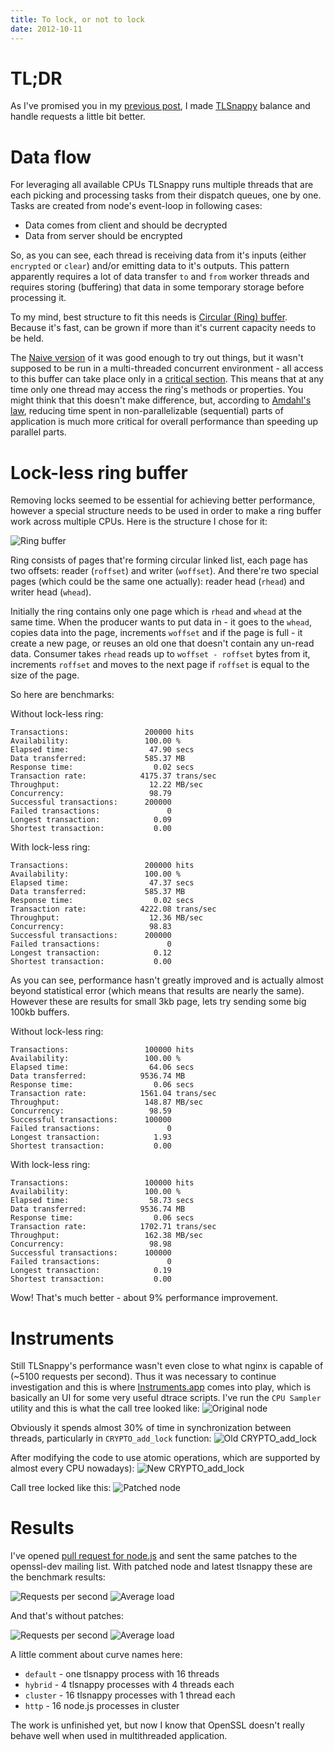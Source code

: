 ```yaml
---
title: To lock, or not to lock
date: 2012-10-11
---
```


TL;DR
=====

As I've promised you in my [previous post][0], I made [TLSnappy][9] balance and
handle requests a little bit better.

Data flow
=========

For leveraging all available CPUs TLSnappy runs multiple threads that are each
picking and processing tasks from their dispatch queues, one by one. Tasks are
created from node's event-loop in following cases:

* Data comes from client and should be decrypted
* Data from server should be encrypted

So, as you can see, each thread is receiving data from it's inputs (either
`encrypted` or `clear`) and/or emitting data to it's outputs. This pattern
apparently requires a lot of data transfer `to` and `from` worker threads and
requires storing (buffering) that data in some temporary storage before
processing it.

To my mind, best structure to fit this needs is [Circular (Ring) buffer][5].
Because it's fast, can be grown if more than it's current capacity needs to be
held.

The [Naive version][4] of it was good enough to try out things, but it wasn't
supposed to be run in a multi-threaded concurrent environment - all access to
this buffer can take place only in a [critical section][7]. This means that at
any time only one thread may access the ring's methods or properties. You might
think that this doesn't make difference, but, according to [Amdahl's law][8],
reducing time spent in non-parallelizable (sequential) parts of application is
much more critical for overall performance than speeding up parallel parts.

Lock-less ring buffer
=====================

Removing locks seemed to be essential for achieving better performance, however
a special structure needs to be used in order to make a ring buffer work across
multiple CPUs. Here is the structure I chose for it:

![Ring buffer][3]

Ring consists of pages that're forming circular linked list, each page has two
offsets: reader (`roffset`) and writer (`woffset`). And there're two special
pages (which could be the same one actually): reader head (`rhead`) and writer
head (`whead`).

Initially the ring contains only one page which is `rhead` and `whead` at the
same time. When the producer wants to put data in - it goes to the `whead`,
copies data into the page, increments `woffset` and if the page is full - it
create a new page, or reuses an old one that doesn't contain any un-read data.
Consumer takes `rhead` reads up to `woffset - roffset` bytes from it, increments
`roffset` and moves to the next page if `roffset` is equal to the size of the
page.

So here are benchmarks:

Without lock-less ring:
```
Transactions:                 200000 hits
Availability:                 100.00 %
Elapsed time:                  47.90 secs
Data transferred:             585.37 MB
Response time:                  0.02 secs
Transaction rate:            4175.37 trans/sec
Throughput:                    12.22 MB/sec
Concurrency:                   98.79
Successful transactions:      200000
Failed transactions:               0
Longest transaction:            0.09
Shortest transaction:           0.00
```

With lock-less ring:

```
Transactions:                 200000 hits
Availability:                 100.00 %
Elapsed time:                  47.37 secs
Data transferred:             585.37 MB
Response time:                  0.02 secs
Transaction rate:            4222.08 trans/sec
Throughput:                    12.36 MB/sec
Concurrency:                   98.83
Successful transactions:      200000
Failed transactions:               0
Longest transaction:            0.12
Shortest transaction:           0.00
```

As you can see, performance hasn't greatly improved and is actually almost
beyond statistical error (which means that results are nearly the same). However
these are results for small 3kb page, lets try sending some big 100kb buffers.

Without lock-less ring:
```
Transactions:                 100000 hits
Availability:                 100.00 %
Elapsed time:                  64.06 secs
Data transferred:            9536.74 MB
Response time:                  0.06 secs
Transaction rate:            1561.04 trans/sec
Throughput:                   148.87 MB/sec
Concurrency:                   98.59
Successful transactions:      100000
Failed transactions:               0
Longest transaction:            1.93
Shortest transaction:           0.00
```

With lock-less ring:
```
Transactions:                 100000 hits
Availability:                 100.00 %
Elapsed time:                  58.73 secs
Data transferred:            9536.74 MB
Response time:                  0.06 secs
Transaction rate:            1702.71 trans/sec
Throughput:                   162.38 MB/sec
Concurrency:                   98.98
Successful transactions:      100000
Failed transactions:               0
Longest transaction:            0.19
Shortest transaction:           0.00
```

Wow! That's much better - about 9% performance improvement.

Instruments
===========

Still TLSnappy's performance wasn't even close to what nginx is capable of
(~5100 requests per second). Thus it was necessary to continue investigation and
this is where [Instruments.app][10] comes into play, which is basically an UI for some
very useful dtrace scripts. I've run the `CPU Sampler` utility and this is what
the call tree looked like:
![Original node][1]

Obviously it spends almost 30% of time in synchronization between threads,
particularly in `CRYPTO_add_lock` function:
![Old CRYPTO_add_lock][11]

After modifying the code to use atomic operations, which are supported by almost
every CPU nowadays):
![New CRYPTO_add_lock][12]

Call tree locked like this:
![Patched node][2]

Results
=======

I've opened [pull request for node.js][13] and sent the same patches to the
openssl-dev mailing list. With patched node and latest tlsnappy these are the
benchmark results:

![Requests per second][14]
![Average load][15]

And that's without patches:

![Requests per second][16]
![Average load][17]

A little comment about curve names here:

 * `default` - one tlsnappy process with 16 threads
 * `hybrid` - 4 tlsnappy processes with 4 threads each
 * `cluster` - 16 tlsnappy processes with 1 thread each
 * `http` - 16 node.js processes in cluster

The work is unfinished yet, but now I know that OpenSSL doesn't really behave
well when used in multithreaded application.

[0]: http://blog.indutny.com/0.benchmarking-tls
[1]: https://raw.github.com/indutny/tlsnappy/master/benchmark/original-node.png
[2]: https://raw.github.com/indutny/tlsnappy/master/benchmark/patched-node.png
[3]: https://raw.github.com/indutny/tlsnappy/master/benchmark/ring.png
[4]: https://github.com/indutny/tlsnappy/blob/old-ring/src/ring.h
[5]: http://en.wikipedia.org/wiki/Circular_buffer
[6]: https://github.com/indutny/tlsnappy/blob/old-ring/src/tlsnappy.cc#L430-433
[7]: http://en.wikipedia.org/wiki/Critical_section
[8]: http://en.wikipedia.org/wiki/Amdahl's_law
[9]: https://github.com/indutny/tlsnappy
[10]: https://developer.apple.com/library/mac/#documentation/DeveloperTools/Conceptual/InstrumentsUserGuide/Introduction/Introduction.html
[11]: https://raw.github.com/indutny/tlsnappy/master/benchmark/old-crypto-add-lock.png
[12]: https://raw.github.com/indutny/tlsnappy/master/benchmark/new-crypto-add-lock.png
[13]: https://github.com/joyent/node/pull/4105
[14]: https://raw.github.com/indutny/tlsnappy/master/benchmark/tlsnappy-rps-2.png
[15]: https://raw.github.com/indutny/tlsnappy/master/benchmark/tlsnappy-load-2.png
[16]: https://raw.github.com/indutny/tlsnappy/master/benchmark/tlsnappy-rps-siege.png
[17]: https://raw.github.com/indutny/tlsnappy/master/benchmark/tlsnappy-load-siege.png
